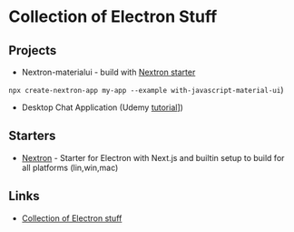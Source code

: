 Collection of Electron Stuff
===

## Projects
- Nextron-materialui - build with [Nextron starter](https://github.com/saltyshiomix/nextron/tree/master/examples) 

```npx create-nextron-app my-app --example with-javascript-material-ui```)

-  Desktop Chat Application (Udemy [tutorial](https://www.udemy.com/lets-create-a-nodejs-desktop-chat-application_react_socketio/learn/v4/questions/)])

## Starters
- [Nextron](https://github.com/saltyshiomix/nextron) - Starter for Electron with Next.js and builtin setup to build for all platforms (lin,win,mac)

## Links
- [Collection of Electron stuff](https://github.com/sindresorhus/awesome-electron)